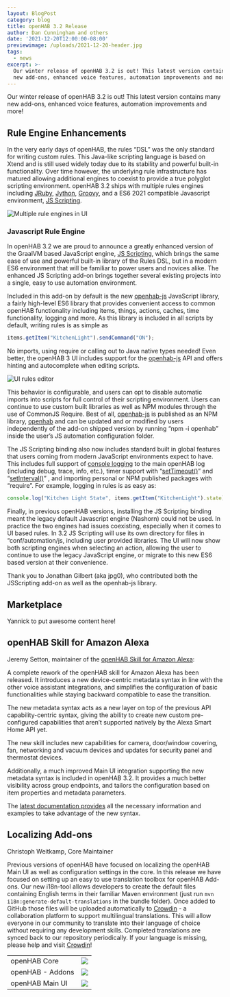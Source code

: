 ```yaml
---
layout: BlogPost
category: blog
title: openHAB 3.2 Release
author: Dan Cunningham and others
date: '2021-12-20T12:00:00-08:00'
previewimage: /uploads/2021-12-20-header.jpg
tags:
  - news
excerpt: >-
  Our winter release of openHAB 3.2 is out! This latest version contains many
  new add-ons, enhanced voice features, automation improvements and more!
---
```

Our winter release of openHAB 3.2 is out! This latest version contains many new add-ons, enhanced voice features, automation improvements and more!

## Rule Engine Enhancements

In the very early days of openHAB, the rules “DSL” was the only standard for writing custom rules.  This Java-like scripting language is based on Xtend and is still used widely today due to its stability and powerful built-in functionality.  Over time however,  the underlying rule infrastructure has matured allowing additional engines to coexist to provide a true polyglot scripting environment.  openHAB 3.2 ships with multiple rules engines including [JRuby](https://next.openhab.org/addons/automation/jruby/), [Jython](https://www.openhab.org/addons/automation/jythonscripting/), [Groovy](https://www.openhab.org/addons/automation/groovyscripting/), and a ES6 2021 compatible Javascript environment, [JS Scripting](https://www.openhab.org/addons/automation/jsscripting/). 

![Multiple rule engines in UI](/uploads/2021-rule-engines.png)

### Javascript Rule Engine

In openHAB 3.2 we are proud to announce a greatly enhanced version of the GraalVM based JavaScript engine, [JS Scripting](https://www.openhab.org/addons/automation/jsscripting/),  which brings the same ease of use and powerful built-in library of the Rules DSL, but in a modern ES6 environment that will be familiar to power users and novices alike.  The enhanced JS Scripting add-on brings together several existing projects into a single, easy to use automation environment.  

Included in this add-on by default is the new [openhab-js](https://github.com/openhab/openhab-js) JavaScript library, a fairly high-level ES6 library that provides convenient access to common openHAB functionality including items, things, actions, caches, time functionality, logging and more.  As this library is included in all scripts by default, writing rules is as simple as

```javascript
items.getItem("KitchenLight").sendCommand("ON");
```

No imports, using require or calling out to Java native types needed!  Even better, the openHAB 3 UI includes support for the [openhab-js](https://github.com/openhab/openhab-js) API and offers hinting and autocomplete when editing scripts.

![UI rules editor](/uploads/2021-rules-editor.gif)

This behavior is configurable, and users can opt to disable automatic imports into scripts for full control of their scripting environment.  Users can continue to use custom built libraries as well as NPM modules through the use of CommonJS Require.  Best of all, [openhab-js](https://github.com/openhab/openhab-js) is published as an NPM library, [openhab](https://www.npmjs.com/package/openhab) and can be updated and or modified by users independently of the add-on shipped version by running “npm -i openhab” inside the user’s JS automation configuration folder. 

The JS Scripting binding also now includes standard built in global features that users coming from modern JavaScript environments expect to have.  This includes full support of [console logging](https://developer.mozilla.org/en-US/docs/Web/API/Console/log) to the main openHAB log (including debug, trace, info, etc.), timer support with “[setTimeout()](https://developer.mozilla.org/en-US/docs/Web/API/setTimeout)” and “[setInterval()](https://developer.mozilla.org/en-US/docs/Web/API/setInterval)” , and importing personal or NPM published packages with “require”.  For example, logging in rules is as easy as:

```javascript
console.log("Kitchen Light State", items.getItem("KitchenLight").state);
```

Finally, in previous openHAB versions, installing the JS Scripting binding meant the legacy default Javascript engine (Nashorn) could not be used.  In practice the two engines had issues coexisting, especially when it comes to UI based rules.  In 3.2 JS Scripting will use its own directory for files in “conf/automation/js, including user provided libraries.  The UI will now show both scripting engines when selecting an action, allowing the user to continue to use the legacy JavaScript engine, or migrate to this new ES6 based version at their convenience.  

Thank you to Jonathan Gilbert (aka jpg0), who contributed both the JSScripting add-on as well as the openhab-js library. 

## Marketplace

Yannick to put awesome content here!

## openHAB Skill for Amazon Alexa

Jeremy Setton, maintainer of the [openHAB Skill for Amazon Alexa](https://www.openhab.org/docs/ecosystem/alexa/):

A complete rework of the openHAB skill for Amazon Alexa has been released. It introduces a new device-centric metadata syntax in line with the other voice assistant integrations, and simplifies the configuration of basic functionalities while staying backward compatible to ease the transition.

The new metadata syntax acts as a new layer on top of the previous API capability-centric syntax, giving the ability to create new custom pre-configured capabilities that aren’t supported natively by the Alexa Smart Home API yet.

The new skill includes new capabilities for camera, door/window covering, fan, networking and vacuum devices and updates for security panel and thermostat devices.

Additionally, a much improved Main UI integration supporting the new metadata syntax is included in openHAB 3.2. It provides a much better visibility across group endpoints, and tailors the configuration based on item properties and metadata parameters.

The [latest documentation provides](https://www.openhab.org/docs/ecosystem/alexa/) all the necessary information and examples to take advantage of the new syntax.

## Localizing Add-ons

Christoph Weitkamp, Core Maintainer

Previous versions of openHAB have focused on localizing the openHAB Main UI as well as configuration settings in the core. In this release we have focused on setting up an easy to use translation toolbox for openHAB Add-ons. Our new i18n-tool allows developers to create the default files containing English terms in their familiar Maven environment (just run `mvn i18n:generate-default-translations` in the bundle folder). Once added to GitHub those files will be uploaded automatically to [Crowdin](https://crowdin.com/project/openhab-addons) - a collaboration platform to support multilingual translations. This will allow everyone in our community to translate into their language of choice without requiring any development skills. Completed translations are synced back to our repository periodically. If your language is missing, please help and visit [Crowdin](https://crowdin.com/project/openhab-addons)!

<table>
  <tr>
   <td>openHAB Core
   </td>
   <td><img src="https://badges.crowdin.net/openhab-core/localized.svg"/>
   </td>
  </tr>
  <tr>
   <td>openHAB - Addons 
   </td>
   <td><img src="https://badges.crowdin.net/openhab-addons/localized.svg"/>
   </td>
  </tr>
  <tr>
   <td>openHAB Main UI
   </td>
   <td><img src="https://badges.crowdin.net/openhab-webui/localized.svg"/>
   </td>
  </tr>
</table>
